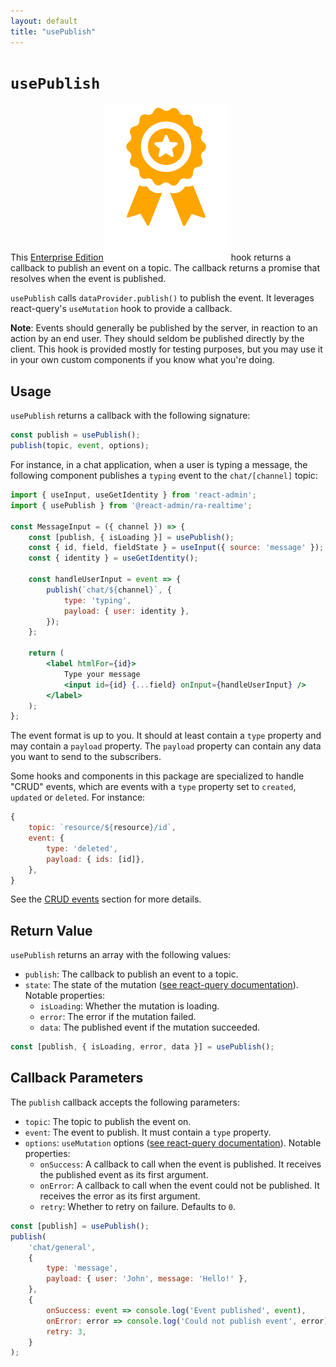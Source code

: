 ```yaml
---
layout: default
title: "usePublish"
---
```


# `usePublish`

This [Enterprise Edition](https://react-admin-ee.marmelab.com)<img class="icon" src="./img/premium.svg" alt="React Admin Enterprise Edition icon" /> hook returns a callback to publish an event on a topic. The callback returns a promise that resolves when the event is published.

`usePublish` calls `dataProvider.publish()` to publish the event. It leverages react-query's `useMutation` hook to provide a callback.

**Note**: Events should generally be published by the server, in reaction to an action by an end user. They should seldom be published directly by the client. This hook is provided mostly for testing purposes, but you may use it in your own custom components if you know what you're doing.

## Usage

`usePublish` returns a callback with the following signature:

```jsx
const publish = usePublish();
publish(topic, event, options);
```

For instance, in a chat application, when a user is typing a message, the following component publishes a `typing` event to the `chat/[channel]` topic:

```jsx
import { useInput, useGetIdentity } from 'react-admin';
import { usePublish } from '@react-admin/ra-realtime';

const MessageInput = ({ channel }) => {
    const [publish, { isLoading }] = usePublish();
    const { id, field, fieldState } = useInput({ source: 'message' });
    const { identity } = useGetIdentity();

    const handleUserInput = event => {
        publish(`chat/${channel}`, {
            type: 'typing',
            payload: { user: identity },
        });
    };

    return (
        <label htmlFor={id}>
            Type your message
            <input id={id} {...field} onInput={handleUserInput} />
        </label>
    );
};
```

The event format is up to you. It should at least contain a `type` property and may contain a `payload` property. The `payload` property can contain any data you want to send to the subscribers.

Some hooks and components in this package are specialized to handle "CRUD" events, which are events with a `type` property set to `created`, `updated` or `deleted`. For instance:

```js
{
    topic: `resource/${resource}/id`,
    event: {
        type: 'deleted',
        payload: { ids: [id]},
    },
}
```

See the [CRUD events](./RealtimeDataProvider.md#crud-events) section for more details.

## Return Value

`usePublish` returns an array with the following values:

-   `publish`: The callback to publish an event to a topic.
-   `state`: The state of the mutation ([see react-query documentation](https://tanstack.com/query/v5/docs/react/reference/useMutation)). Notable properties:
    -   `isLoading`: Whether the mutation is loading.
    -   `error`: The error if the mutation failed.
    -   `data`: The published event if the mutation succeeded.

```jsx
const [publish, { isLoading, error, data }] = usePublish();
```

## Callback Parameters

The `publish` callback accepts the following parameters:

-   `topic`: The topic to publish the event on.
-   `event`: The event to publish. It must contain a `type` property.
-   `options`: `useMutation` options ([see react-query documentation](https://tanstack.com/query/v5/docs/react/reference/useMutation)). Notable properties:
    -   `onSuccess`: A callback to call when the event is published. It receives the published event as its first argument.
    -   `onError`: A callback to call when the event could not be published. It receives the error as its first argument.
    -   `retry`: Whether to retry on failure. Defaults to `0`.

```jsx
const [publish] = usePublish();
publish(
    'chat/general',
    {
        type: 'message',
        payload: { user: 'John', message: 'Hello!' },
    },
    {
        onSuccess: event => console.log('Event published', event),
        onError: error => console.log('Could not publish event', error),
        retry: 3,
    }
);
```
